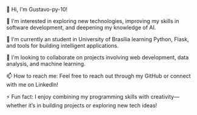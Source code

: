 👋 Hi, I'm Gustavo-py-10!

👀 I'm interested in exploring new technologies, improving my skills in software development, and deepening my knowledge of AI.

🌱 I'm currently an student in University of Brasília learning Python, Flask, and tools for building intelligent applications.

💞️ I'm looking to collaborate on projects involving web development, data analysis, and machine learning.

📫 How to reach me: Feel free to reach out through my GitHub or connect with me on LinkedIn!

⚡ Fun fact: I enjoy combining my programming skills with creativity—whether it’s in building projects or exploring new tech ideas!
